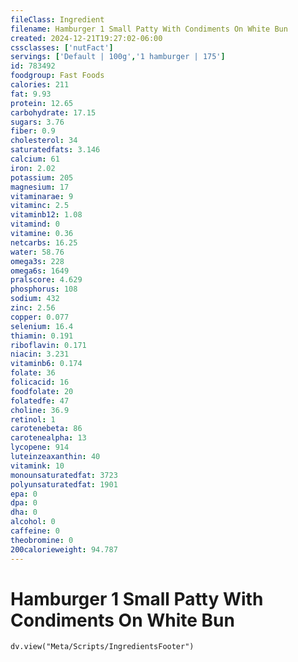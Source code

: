 ```yaml
---
fileClass: Ingredient
filename: Hamburger 1 Small Patty With Condiments On White Bun
created: 2024-12-21T19:27:02-06:00
cssclasses: ['nutFact']
servings: ['Default | 100g','1 hamburger | 175']
id: 783492
foodgroup: Fast Foods
calories: 211
fat: 9.93
protein: 12.65
carbohydrate: 17.15
sugars: 3.76
fiber: 0.9
cholesterol: 34
saturatedfats: 3.146
calcium: 61
iron: 2.02
potassium: 205
magnesium: 17
vitaminarae: 9
vitaminc: 2.5
vitaminb12: 1.08
vitamind: 0
vitamine: 0.36
netcarbs: 16.25
water: 58.76
omega3s: 228
omega6s: 1649
pralscore: 4.629
phosphorus: 108
sodium: 432
zinc: 2.56
copper: 0.077
selenium: 16.4
thiamin: 0.191
riboflavin: 0.171
niacin: 3.231
vitaminb6: 0.174
folate: 36
folicacid: 16
foodfolate: 20
folatedfe: 47
choline: 36.9
retinol: 1
carotenebeta: 86
carotenealpha: 13
lycopene: 914
luteinzeaxanthin: 40
vitamink: 10
monounsaturatedfat: 3723
polyunsaturatedfat: 1901
epa: 0
dpa: 0
dha: 0
alcohol: 0
caffeine: 0
theobromine: 0
200calorieweight: 94.787
---
```


# Hamburger 1 Small Patty With Condiments On White Bun

```dataviewjs
dv.view("Meta/Scripts/IngredientsFooter")
```